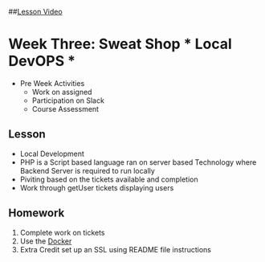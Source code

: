 ##[Lesson Video](https://drive.google.com/file/d/1_MFPphijVqlk9oj9EaDIiHFgdht05PNa/view?usp=sharing)

# Week Three: Sweat Shop * Local DevOPS *
- Pre Week Activities
    - Work on assigned 
    - Participation on Slack
    - Course Assessment

## Lesson
  - Local Development
  - PHP is a Script based language ran on server based Technology where Backend Server is required to run locally
  - Piviting based on the tickets available and completion
  - Work through getUser tickets displaying users 

## Homework
1. Complete work on tickets
2. Use the [Docker](../docker/../README.md)
3. Extra Credit set up an SSL using README file instructions
